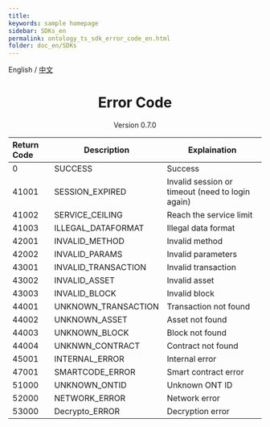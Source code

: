 ```yaml
---
title: 
keywords: sample homepage
sidebar: SDKs_en
permalink: ontology_ts_sdk_error_code_en.html
folder: doc_en/SDKs
---
```


English / [中文](./ontology_ts_sdk_error_code_zh.html)


<h1 align="center">Error Code </h1>
<p align="center" class="version">Version 0.7.0 </p>

| Return Code | Description                   | Explaination                                     |
| :----       | ----------------------------- | -----------------                                |
| 0           | SUCCESS                       | Success                                          |
| 41001       | SESSION_EXPIRED               | Invalid session or timeout (need to login again) |
| 41002       | SERVICE_CEILING               | Reach the service limit                          |
| 41003       | ILLEGAL_DATAFORMAT            | Illegal data format                              |
| 42001       | INVALID_METHOD                | Invalid method                                   |
| 42002       | INVALID_PARAMS                | Invalid parameters                               |                                   |
| 43001       | INVALID_TRANSACTION           | Invalid transaction                              |
| 43002       | INVALID_ASSET                 | Invalid asset                                    |
| 43003       | INVALID_BLOCK                 | Invalid block                                    |
| 44001       | UNKNOWN_TRANSACTION           | Transaction not found                             |
| 44002       | UNKNOWN_ASSET                 | Asset not found                                   |
| 44003       | UNKNOWN_BLOCK                 | Block not found 
| 44004 		 | UNKNWN_CONTRACT               | Contract not found                                                   |
| 45001       | INTERNAL_ERROR                | Internal error                                   |
| 47001 | SMARTCODE_ERROR| Smart contract error |
| 51000 | UNKNOWN_ONTID  | Unknown ONT ID |
| 52000 | NETWORK_ERROR  | Network error |
| 53000 | Decrypto_ERROR | Decryption error |                       |